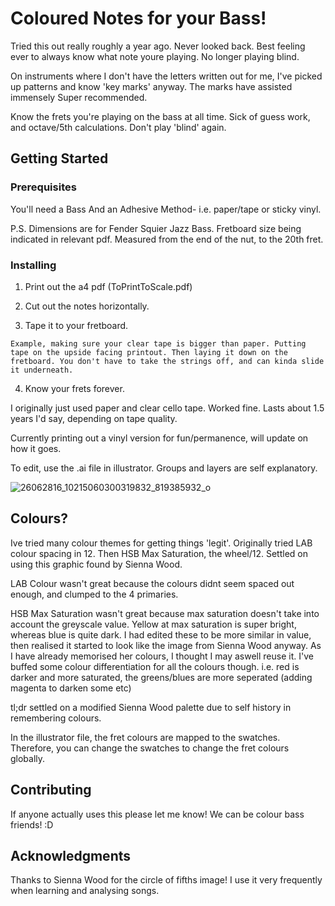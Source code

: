 # Coloured Notes for your Bass!
Tried this out really roughly a year ago. Never looked back. Best feeling ever to always know what note youre playing. No longer playing blind.

On instruments where I don't have the letters written out for me, I've picked up patterns and know 'key marks' anyway. The marks have assisted immensely Super recommended.

Know the frets you're playing on the bass at all time. Sick of guess work, and octave/5th calculations. Don't play 'blind' again.

## Getting Started



### Prerequisites

You'll need a Bass
And an Adhesive Method- i.e. paper/tape or sticky vinyl.

P.S. Dimensions are for Fender Squier Jazz Bass. Fretboard size being indicated in relevant pdf. Measured from the end of the nut, to the 20th fret.

### Installing

1. Print out the a4 pdf (ToPrintToScale.pdf)

2. Cut out the notes horizontally.

3. Tape it to your fretboard. 

```
Example, making sure your clear tape is bigger than paper. Putting tape on the upside facing printout. Then laying it down on the fretboard. You don't have to take the strings off, and can kinda slide it underneath.
```

4. Know your frets forever.

I originally just used paper and clear cello tape. Worked fine. Lasts about 1.5 years I'd say, depending on tape quality.

Currently printing out a vinyl version for fun/permanence, will update on how it goes.

To edit, use the .ai file in illustrator. Groups and layers are self explanatory.


![26062816_10215060300319832_819385932_o](https://user-images.githubusercontent.com/16506248/34331459-0253bef2-e962-11e7-9452-c71e7c59c006.jpg)


## Colours?
Ive tried many colour themes for getting things 'legit'. Originally tried LAB colour spacing in 12. Then HSB Max Saturation, the wheel/12. Settled on using this graphic found by Sienna Wood.

LAB Colour wasn't great because the colours didnt seem spaced out enough, and clumped to the 4 primaries.

HSB Max Saturation wasn't great because max saturation doesn't take into account the greyscale value. Yellow at max saturation is super bright, whereas blue is quite dark.
I had edited these to be more similar in value, then realised it started to look like the image from Sienna Wood anyway.
As I have already memorised her colours, I thought I may aswell reuse it. I've buffed some colour differentiation for all the colours though. i.e. red is darker and more saturated, the greens/blues are more seperated (adding magenta to darken some etc)

tl;dr settled on a modified Sienna Wood palette due to self history in remembering colours.

In the illustrator file, the fret colours are mapped to the swatches. Therefore, you can change the swatches to change the fret colours globally.


## Contributing
If anyone actually uses this please let me know! We can be colour bass friends! :D


## Acknowledgments
Thanks to Sienna Wood for the circle of fifths image! I use it very frequently when learning and analysing songs.
